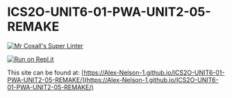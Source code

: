 # ICS2O-UNIT6-01-PWA-UNIT2-05-REMAKE

[![Mr Coxall's Super Linter](https://github.com/Alex-Nelson-1/ICS2O-UNIT6-01-PWA-UNIT2-05-REMAKE/workflows/Mr%20Coxall's%20Super%20Linter/badge.svg)](https://github.com/Alex-Nelson-1/ICS2O-UNIT6-01-PWA-UNIT2-05-REMAKE/actions)

[![Run on Repl.it](https://repl.it/badge/github/Alex-Nelson-1/ICS2O-UNIT6-01-PWA-UNIT2-05-REMAKE)](https://repl.it/github/Alex-Nelson-1/ICS2O-UNIT6-01-PWA-UNIT2-05-REMAKE)

This site can be found at: [https://Alex-Nelson-1.github.io/ICS2O-UNIT6-01-PWA-UNIT2-05-REMAKE/](https://Alex-Nelson-1.github.io/ICS2O-UNIT6-01-PWA-UNIT2-05-REMAKE/)
